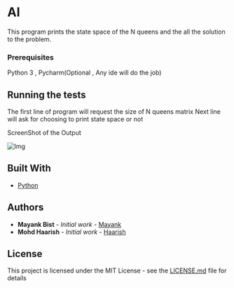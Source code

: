 # AI

This program prints the state space of the N queens and the all the solution to the problem.

### Prerequisites

Python 3 , Pycharm(Optional , Any ide will do the job)

## Running the tests

The first line of program will request the size of N queens matrix
Next line will ask for choosing to print state space or not

ScreenShot of the Output

![Img](https://github.com/mayankbist45/AI/blob/master/ScreenShots/1.PNG?raw=true "Shot1")

## Built With

* [Python](https://www.python.org/)

## Authors

* **Mayank Bist** - *Initial work* - [Mayank](https://github.com/mayankbist45)
* **Mohd Haarish** - *Initial work* - [Haarish](https://github.com/MohdHaarish)

## License

This project is licensed under the MIT License - see the [LICENSE.md](LICENSE.md) file for details
